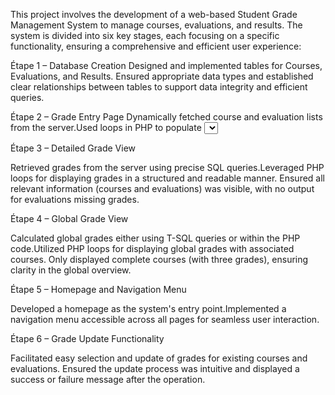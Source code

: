 This project involves the development of a web-based Student Grade Management System to manage courses, evaluations, and results. The system is divided into six key stages, each focusing on a specific functionality, ensuring a comprehensive and efficient user experience:

Étape 1 – Database Creation
Designed and implemented tables for Courses, Evaluations, and Results.
Ensured appropriate data types and established clear relationships between tables to support data integrity and efficient queries.

Étape 2 – Grade Entry Page
Dynamically fetched course and evaluation lists from the server.Used loops in PHP to populate <select> elements for efficient form management.
Validated grades before insertion, stored them in the Results table, and displayed a confirmation message upon successful submission.


Étape 3 – Detailed Grade View

Retrieved grades from the server using precise SQL queries.Leveraged PHP loops for displaying grades in a structured and readable manner.
Ensured all relevant information (courses and evaluations) was visible, with no output for evaluations missing grades.


Étape 4 – Global Grade View

Calculated global grades either using T-SQL queries or within the PHP code.Utilized PHP loops for displaying global grades with associated courses.
Only displayed complete courses (with three grades), ensuring clarity in the global overview.



Étape 5 – Homepage and Navigation Menu

Developed a homepage as the system's entry point.Implemented a navigation menu accessible across all pages for seamless user interaction.

Étape 6 – Grade Update Functionality

Facilitated easy selection and update of grades for existing courses and evaluations.
Ensured the update process was intuitive and displayed a success or failure message after the operation.

